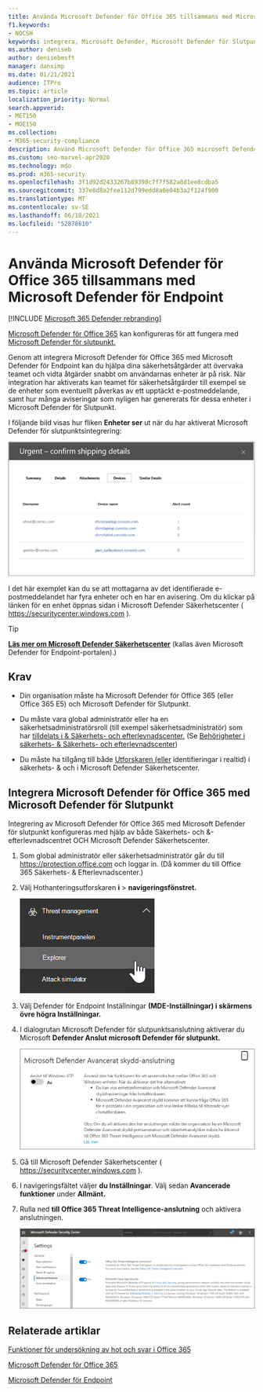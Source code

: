 ```yaml
---
title: Använda Microsoft Defender för Office 365 tillsammans med Microsoft Defender för Endpoint
f1.keywords:
- NOCSH
keywords: integrera, Microsoft Defender, Microsoft Defender för Slutpunkt
ms.author: deniseb
author: denisebmsft
manager: dansimp
ms.date: 01/21/2021
audience: ITPro
ms.topic: article
localization_priority: Normal
search.appverid:
- MET150
- MOE150
ms.collection:
- M365-security-compliance
description: Använd Microsoft Defender för Office 365 microsoft Defender för slutpunkt om du vill få mer detaljerad information om hot mot dina enheter och e-postinnehåll.
ms.custom: seo-marvel-apr2020
ms.technology: mdo
ms.prod: m365-security
ms.openlocfilehash: 3f1d92d2433267b89398c7f7f582a8d1ee8cdba5
ms.sourcegitcommit: 337e8d8a2fee112d799edd8a0e04b3a2f124f900
ms.translationtype: MT
ms.contentlocale: sv-SE
ms.lasthandoff: 06/10/2021
ms.locfileid: "52878610"
---
```

# <a name="use-microsoft-defender-for-office-365-together-with-microsoft-defender-for-endpoint"></a>Använda Microsoft Defender för Office 365 tillsammans med Microsoft Defender för Endpoint

[!INCLUDE [Microsoft 365 Defender rebranding](../includes/microsoft-defender-for-office.md)]


[Microsoft Defender för Office 365](defender-for-office-365.md) kan konfigureras för att fungera med [Microsoft Defender för slutpunkt.](/windows/security/threat-protection)

Genom att integrera Microsoft Defender för Office 365 med Microsoft Defender för Endpoint kan du hjälpa dina säkerhetsåtgärder att övervaka teamet och vidta åtgärder snabbt om användarnas enheter är på risk. När integration har aktiverats kan teamet för säkerhetsåtgärder till exempel se de enheter som eventuellt påverkas av ett upptäckt e-postmeddelande, samt hur många aviseringar som nyligen har genererats för dessa enheter i Microsoft Defender för Slutpunkt.

I följande bild visas hur fliken **Enheter ser** ut när du har aktiverat Microsoft Defender för slutpunktsintegrering:

![När Microsoft Defender för slutpunkt är aktiverat visas en lista över enheter med aviseringar.](../../media/fec928ea-8f0c-44d7-80b9-a2e0a8cd4e89.PNG)

I det här exemplet kan du se att mottagarna av det identifierade e-postmeddelandet har fyra enheter och en har en avisering. Om du klickar på länken för en enhet öppnas sidan i Microsoft Defender Säkerhetscenter ( <https://securitycenter.windows.com> ).

> [!TIP]
> **[Läs mer om Microsoft Defender Säkerhetscenter](/windows/security/threat-protection/microsoft-defender-atp/use)** (kallas även Microsoft Defender för Endpoint-portalen).)

## <a name="requirements"></a>Krav

- Din organisation måste ha Microsoft Defender för Office 365 (eller Office 365 E5) och Microsoft Defender för Slutpunkt.

- Du måste vara global administratör eller ha en säkerhetsadministratörsroll (till exempel säkerhetsadministratör) som har [tilldelats i & Säkerhets- och efterlevnadscenter.](https://protection.office.com) (Se [Behörigheter i säkerhets- & Säkerhets- och efterlevnadscenter](permissions-in-the-security-and-compliance-center.md))

- Du måste ha tillgång till både [Utforskaren (eller](threat-explorer.md) identifieringar i realtid) i säkerhets- & och i Microsoft Defender Säkerhetscenter.

## <a name="to-integrate-microsoft-defender-for-office-365-with-microsoft-defender-for-endpoint"></a>Integrera Microsoft Defender för Office 365 med Microsoft Defender för Slutpunkt

Integrering av Microsoft Defender för Office 365 med Microsoft Defender för slutpunkt konfigureras med hjälp av både Säkerhets- och &-efterlevnadscentret OCH Microsoft Defender Säkerhetscenter.

1. Som global administratör eller säkerhetsadministratör går du till <https://protection.office.com> och loggar in. (Då kommer du till Office 365 Säkerhets- & Efterlevnadscenter.)

2. Välj Hothanteringsutforskaren **i** \> **navigeringsfönstret.**

   ![Utforskaren på menyn Hantering av hot](../../media/ThreatMgmt-Explorer-nav.png)

3. Välj Defender för Endpoint Inställningar **(MDE-Inställningar) i skärmens övre högra Inställningar.**

4. I dialogrutan Microsoft Defender för slutpunktsanslutning aktiverar du Microsoft **Defender Anslut microsoft Defender för slutpunkt.**

   ![Microsoft Defender för Slutpunktsanslutning](../../media/Explorer-WDATPConnection-dialog.png)

5. Gå till Microsoft Defender Säkerhetscenter ( <https://securitycenter.windows.com> ).

6. I navigeringsfältet väljer **du Inställningar**. Välj sedan **Avancerade funktioner** under **Allmänt.**

7. Rulla ned **till Office 365 Threat Intelligence-anslutning** och aktivera anslutningen.

   ![Office 365 för hotinformation](../../media/mdatp-oatptoggle.png)

## <a name="related-articles"></a>Relaterade artiklar

[Funktioner för undersökning av hot och svar i Office 365](office-365-ti.md)

[Microsoft Defender för Office 365](defender-for-office-365.md)

[Microsoft Defender för Endpoint](/windows/security/threat-protection)
